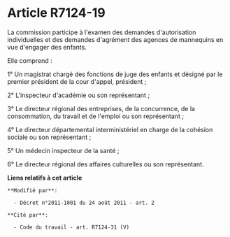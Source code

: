 # Article R7124-19

La commission participe à l'examen des demandes d'autorisation individuelles et des demandes d'agrément des agences de
mannequins en vue d'engager des enfants. 

Elle comprend : 

1° Un magistrat chargé des fonctions de juge des enfants et désigné par le premier président de la cour d'appel, président ; 

2° L'inspecteur d'académie ou son représentant ; 

3° Le directeur régional des entreprises, de la concurrence, de la consommation, du travail et de l'emploi ou son
représentant ; 

4° Le directeur départemental    interministériel en charge de la cohésion sociale ou son représentant ; 

5° Un médecin inspecteur de la santé ; 

6° Le directeur régional des affaires culturelles ou son représentant.

**Liens relatifs à cet article**

	**Modifié par**:

	  - Décret n°2011-1001 du 24 août 2011 - art. 2

	**Cité par**:

	  - Code du travail - art. R7124-31 (V)
